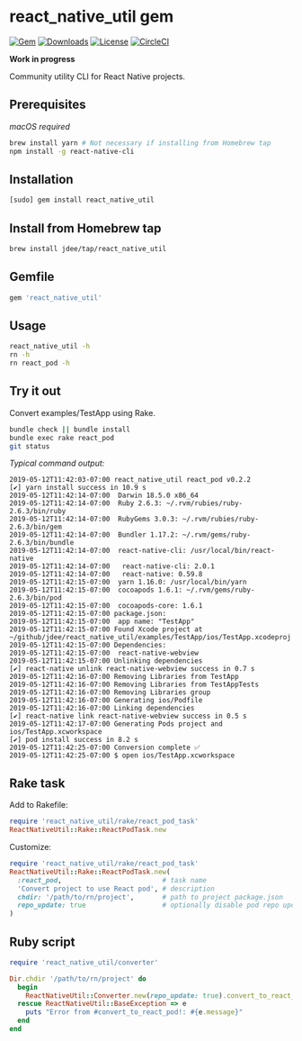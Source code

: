# react_native_util gem

[![Gem](https://img.shields.io/gem/v/react_native_util.svg?style=flat)](https://rubygems.org/gems/react_native_util)
[![Downloads](https://img.shields.io/gem/dt/react_native_util.svg?style=flat)](https://rubygems.org/gems/react_native_util)
[![License](https://img.shields.io/badge/license-MIT-green.svg?style=flat)](https://github.com/jdee/react_native_util/blob/master/LICENSE)
[![CircleCI](https://img.shields.io/circleci/project/github/jdee/react_native_util.svg)](https://circleci.com/gh/jdee/react_native_util)

**Work in progress**

Community utility CLI for React Native projects.

## Prerequisites

_macOS required_

```bash
brew install yarn # Not necessary if installing from Homebrew tap
npm install -g react-native-cli
```

## Installation

```bash
[sudo] gem install react_native_util
```

## Install from Homebrew tap

```bash
brew install jdee/tap/react_native_util
```

## Gemfile

```Ruby
gem 'react_native_util'
```

## Usage

```bash
react_native_util -h
rn -h
rn react_pod -h
```

## Try it out

Convert examples/TestApp using Rake.

```bash
bundle check || bundle install
bundle exec rake react_pod
git status
```

_Typical command output:_
```
2019-05-12T11:42:03-07:00 react_native_util react_pod v0.2.2
[✔] yarn install success in 10.9 s
2019-05-12T11:42:14-07:00  Darwin 18.5.0 x86_64
2019-05-12T11:42:14-07:00  Ruby 2.6.3: ~/.rvm/rubies/ruby-2.6.3/bin/ruby
2019-05-12T11:42:14-07:00  RubyGems 3.0.3: ~/.rvm/rubies/ruby-2.6.3/bin/gem
2019-05-12T11:42:14-07:00  Bundler 1.17.2: ~/.rvm/gems/ruby-2.6.3/bin/bundle
2019-05-12T11:42:14-07:00  react-native-cli: /usr/local/bin/react-native
2019-05-12T11:42:14-07:00   react-native-cli: 2.0.1
2019-05-12T11:42:14-07:00   react-native: 0.59.8
2019-05-12T11:42:15-07:00  yarn 1.16.0: /usr/local/bin/yarn
2019-05-12T11:42:15-07:00  cocoapods 1.6.1: ~/.rvm/gems/ruby-2.6.3/bin/pod
2019-05-12T11:42:15-07:00  cocoapods-core: 1.6.1
2019-05-12T11:42:15-07:00 package.json:
2019-05-12T11:42:15-07:00  app name: "TestApp"
2019-05-12T11:42:15-07:00 Found Xcode project at ~/github/jdee/react_native_util/examples/TestApp/ios/TestApp.xcodeproj
2019-05-12T11:42:15-07:00 Dependencies:
2019-05-12T11:42:15-07:00  react-native-webview
2019-05-12T11:42:15-07:00 Unlinking dependencies
[✔] react-native unlink react-native-webview success in 0.7 s
2019-05-12T11:42:16-07:00 Removing Libraries from TestApp
2019-05-12T11:42:16-07:00 Removing Libraries from TestAppTests
2019-05-12T11:42:16-07:00 Removing Libraries group
2019-05-12T11:42:16-07:00 Generating ios/Podfile
2019-05-12T11:42:16-07:00 Linking dependencies
[✔] react-native link react-native-webview success in 0.5 s
2019-05-12T11:42:17-07:00 Generating Pods project and ios/TestApp.xcworkspace
[✔] pod install success in 8.2 s
2019-05-12T11:42:25-07:00 Conversion complete ✅
2019-05-12T11:42:25-07:00 $ open ios/TestApp.xcworkspace
```

## Rake task

Add to Rakefile:
```Ruby
require 'react_native_util/rake/react_pod_task'
ReactNativeUtil::Rake::ReactPodTask.new
```

Customize:
```Ruby
require 'react_native_util/rake/react_pod_task'
ReactNativeUtil::Rake::ReactPodTask.new(
  :react_pod,                         # task name
  'Convert project to use React pod', # description
  chdir: '/path/to/rn/project',       # path to project package.json
  repo_update: true                   # optionally disable pod repo update
)
```

## Ruby script

```Ruby
require 'react_native_util/converter'

Dir.chdir '/path/to/rn/project' do
  begin
    ReactNativeUtil::Converter.new(repo_update: true).convert_to_react_pod!
  rescue ReactNativeUtil::BaseException => e
    puts "Error from #convert_to_react_pod!: #{e.message}"
  end
end
```
